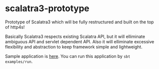 # scalatra3-prototype

Prototype of Scalatra3 which will be fully restructured and built on the top of http4s!

Basically Scalatra3 respects existing Scalatra API, but it will elliminate ambiguous API and servlet dependent API. Also it will elliminate excessive flexibility and abstraction to keep framework simple and lightweight.

Sample application is [here](https://github.com/takezoe/scalatra3-prototype/blob/master/core/src/main/scala/org/scalatra/HelloController.scala). You can run this application by `sbt examples/run`.
